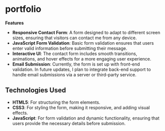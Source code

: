 # portfolio


**Features**

- **Responsive Contact Form**: A form designed to adapt to different screen sizes, ensuring that visitors can contact me from any device.
- **JavaScript Form Validation**: Basic form validation ensures that users enter valid information before submitting their message.
- **Interactive UI**: The contact form includes smooth transitions, animations, and hover effects for a more engaging user experience.
- **Email Submission**: Currently, the form is set up with front-end validation. In future updates, I plan to integrate back-end support to handle email submissions via a server or third-party service.

## **Technologies Used**

- **HTML5**: For structuring the form elements.
- **CSS3**: For styling the form, making it responsive, and adding visual effects.
- **JavaScript**: For form validation and dynamic functionality, ensuring that users provide the necessary details before submission.





